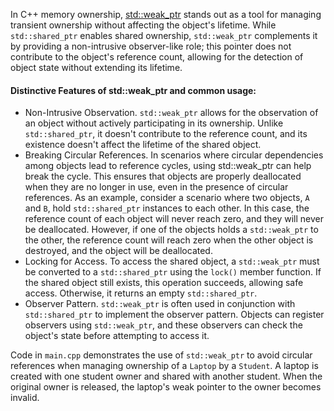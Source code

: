 In C++ memory ownership, [std::weak_ptr](https://en.cppreference.com/w/cpp/memory/weak_ptr) stands out as a tool for managing transient ownership without affecting the object's lifetime. While `std::shared_ptr` enables shared ownership, `std::weak_ptr` complements it by providing a non-intrusive observer-like role; this pointer does not contribute to the object's reference count, allowing for the detection of object state without extending its lifetime.

#### Distinctive Features of std::weak_ptr and common usage:
- Non-Intrusive Observation. `std::weak_ptr` allows for the observation of an object without actively participating in its ownership. Unlike `std::shared_ptr`, it doesn't contribute to the reference count, and its existence doesn't affect the lifetime of the shared object.
- Breaking Circular References. In scenarios where circular dependencies among objects lead to reference cycles, using std::weak_ptr can help break the cycle. This ensures that objects are properly deallocated when they are no longer in use, even in the presence of circular references. As an example, consider a scenario where two objects, `A` and `B`, hold `std::shared_ptr` instances to each other. In this case, the reference count of each object will never reach zero, and they will never be deallocated. However, if one of the objects holds a `std::weak_ptr` to the other, the reference count will reach zero when the other object is destroyed, and the object will be deallocated.
- Locking for Access. To access the shared object, a `std::weak_ptr` must be converted to a `std::shared_ptr` using the `lock()` member function. If the shared object still exists, this operation succeeds, allowing safe access. Otherwise, it returns an empty `std::shared_ptr`.
- Observer Pattern. `std::weak_ptr` is often used in conjunction with `std::shared_ptr` to implement the observer pattern. Objects can register observers using `std::weak_ptr`, and these observers can check the object's state before attempting to access it.

Code in `main.cpp` demonstrates the use of `std::weak_ptr` to avoid circular references when managing ownership of a `Laptop` by a `Student`. A laptop is created with one student owner and shared with another student. When the original owner is released, the laptop's weak pointer to the owner becomes invalid.